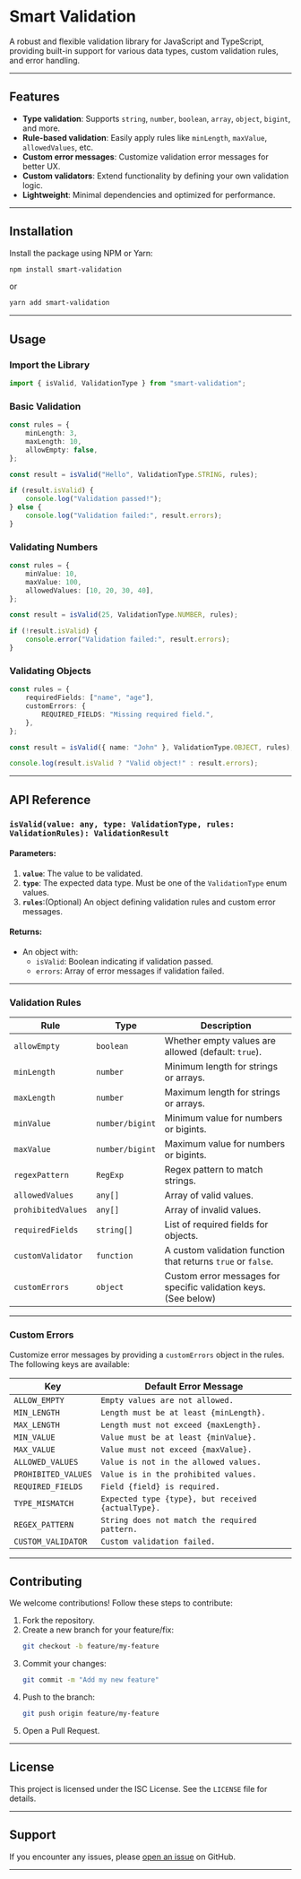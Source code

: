 # **Smart Validation**

A robust and flexible validation library for JavaScript and TypeScript, providing built-in support for various data types, custom validation rules, and error handling.

---

## **Features**

-   **Type validation**: Supports `string`, `number`, `boolean`, `array`, `object`, `bigint`, and more.
-   **Rule-based validation**: Easily apply rules like `minLength`, `maxValue`, `allowedValues`, etc.
-   **Custom error messages**: Customize validation error messages for better UX.
-   **Custom validators**: Extend functionality by defining your own validation logic.
-   **Lightweight**: Minimal dependencies and optimized for performance.

---

## **Installation**

Install the package using NPM or Yarn:

```bash
npm install smart-validation
```

or

```bash
yarn add smart-validation
```

---

## **Usage**

### Import the Library

```typescript
import { isValid, ValidationType } from "smart-validation";
```

### Basic Validation

```typescript
const rules = {
	minLength: 3,
	maxLength: 10,
	allowEmpty: false,
};

const result = isValid("Hello", ValidationType.STRING, rules);

if (result.isValid) {
	console.log("Validation passed!");
} else {
	console.log("Validation failed:", result.errors);
}
```

### Validating Numbers

```typescript
const rules = {
	minValue: 10,
	maxValue: 100,
	allowedValues: [10, 20, 30, 40],
};

const result = isValid(25, ValidationType.NUMBER, rules);

if (!result.isValid) {
	console.error("Validation failed:", result.errors);
}
```

### Validating Objects

```typescript
const rules = {
	requiredFields: ["name", "age"],
	customErrors: {
		REQUIRED_FIELDS: "Missing required field.",
	},
};

const result = isValid({ name: "John" }, ValidationType.OBJECT, rules);

console.log(result.isValid ? "Valid object!" : result.errors);
```

---

## **API Reference**

### **`isValid(value: any, type: ValidationType, rules: ValidationRules): ValidationResult`**

#### Parameters:

1. **`value`**: The value to be validated.
2. **`type`**: The expected data type. Must be one of the `ValidationType` enum values.
3. **`rules`**:(Optional) An object defining validation rules and custom error messages.

#### Returns:

-   An object with:
    -   `isValid`: Boolean indicating if validation passed.
    -   `errors`: Array of error messages if validation failed.

---

### **Validation Rules**

| Rule               | Type            | Description                                                     |
| ------------------ | --------------- | --------------------------------------------------------------- |
| `allowEmpty`       | `boolean`       | Whether empty values are allowed (default: `true`).             |
| `minLength`        | `number`        | Minimum length for strings or arrays.                           |
| `maxLength`        | `number`        | Maximum length for strings or arrays.                           |
| `minValue`         | `number/bigint` | Minimum value for numbers or bigints.                           |
| `maxValue`         | `number/bigint` | Maximum value for numbers or bigints.                           |
| `regexPattern`     | `RegExp`        | Regex pattern to match strings.                                 |
| `allowedValues`    | `any[]`         | Array of valid values.                                          |
| `prohibitedValues` | `any[]`         | Array of invalid values.                                        |
| `requiredFields`   | `string[]`      | List of required fields for objects.                            |
| `customValidator`  | `function`      | A custom validation function that returns `true` or `false`.    |
| `customErrors`     | `object`        | Custom error messages for specific validation keys. (See below) |

---

### **Custom Errors**

Customize error messages by providing a `customErrors` object in the rules. The following keys are available:

| Key                 | Default Error Message                              |
| ------------------- | -------------------------------------------------- |
| `ALLOW_EMPTY`       | `Empty values are not allowed.`                    |
| `MIN_LENGTH`        | `Length must be at least {minLength}.`             |
| `MAX_LENGTH`        | `Length must not exceed {maxLength}.`              |
| `MIN_VALUE`         | `Value must be at least {minValue}.`               |
| `MAX_VALUE`         | `Value must not exceed {maxValue}.`                |
| `ALLOWED_VALUES`    | `Value is not in the allowed values.`              |
| `PROHIBITED_VALUES` | `Value is in the prohibited values.`               |
| `REQUIRED_FIELDS`   | `Field {field} is required.`                       |
| `TYPE_MISMATCH`     | `Expected type {type}, but received {actualType}.` |
| `REGEX_PATTERN`     | `String does not match the required pattern.`      |
| `CUSTOM_VALIDATOR`  | `Custom validation failed.`                        |

---

## **Contributing**

We welcome contributions! Follow these steps to contribute:

1. Fork the repository.
2. Create a new branch for your feature/fix:
    ```bash
    git checkout -b feature/my-feature
    ```
3. Commit your changes:
    ```bash
    git commit -m "Add my new feature"
    ```
4. Push to the branch:
    ```bash
    git push origin feature/my-feature
    ```
5. Open a Pull Request.

---

## **License**

This project is licensed under the ISC License. See the `LICENSE` file for details.

---

## **Support**

If you encounter any issues, please [open an issue](https://github.com/siva-s-23/smart-validation/issues) on GitHub.

---
